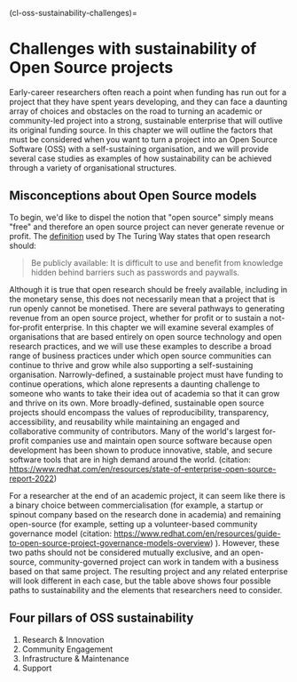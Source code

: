 (cl-oss-sustainability-challenges)=

# Challenges with sustainability of Open Source projects

Early-career researchers often reach a point when funding has run out for a project that they have spent years developing, and they can face a daunting array of choices and obstacles on the road to turning an academic or community-led project into a strong, sustainable enterprise that will outlive its original funding source. 
In this chapter we will outline the factors that must be considered when you want to turn a project into an Open Source Software (OSS) with a self-sustaining organisation, and we will provide several case studies as examples of how sustainability can be achieved through a variety of organisational structures.

## Misconceptions about Open Source models

To begin, we'd like to dispel the notion that "open source" simply means "free" and therefore an open source project can never generate revenue or profit.
The [definition](https://the-turing-way.netlify.app/reproducible-research/open.html) used by The Turing Way states that open research should:
>Be publicly available: It is difficult to use and benefit from knowledge hidden behind barriers such as passwords and paywalls.
>

Although it is true that open research should be freely available, including in the monetary sense, this does not necessarily mean that a project that is run openly cannot be monetised. 
There are several pathways to generating revenue from an open source project, whether for profit or to sustain a not-for-profit enterprise. 
In this chapter we will examine several examples of organisations that are based entirely on open source technology and open research practices, and we will use these examples to describe a broad range of business practices under which open source communities can continue to thrive and grow while also supporting a self-sustaining organisation. 
Narrowly-defined, a sustainable project must have funding to continue operations, which alone represents a daunting challenge to someone who wants to take their idea out of academia so that it can grow and thrive on its own. 
More broadly-defined, sustainable open source projects should encompass the values of reproducibility, transparency, accessibility, and reusability while maintaining an engaged and collaborative community of contributors. 
Many of the world's largest for-profit companies use and maintain open source software because open development has been shown to produce innovative, stable, and secure software tools that are in high demand around the world. (citation: https://www.redhat.com/en/resources/state-of-enterprise-open-source-report-2022)

For a researcher at the end of an academic project, it can seem like there is a binary choice between commercialisation (for example, a startup or spinout company based on the research done in academia) and remaining open-source (for example, setting up a volunteer-based community governance model (citation: https://www.redhat.com/en/resources/guide-to-open-source-project-governance-models-overview) ). 
However, these two paths should not be considered mutually exclusive, and an open-source, community-governed project can work in tandem with a business based on that same project. 
The resulting project and any related enterprise will look different in each case, but the table above shows four possible paths to sustainability and the elements that researchers need to consider.


## Four pillars of OSS sustainability

1. Research & Innovation
2. Community Engagement
3. Infrastructure & Maintenance
4. Support
